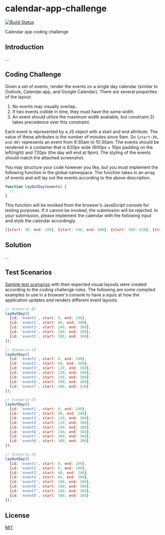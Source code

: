 # calendar-app-challenge

[![Build Status](https://travis-ci.org/hadynz/calendar-app-challenge.svg)](https://travis-ci.org/hadynz/calendar-app-challenge)

Calendar app coding challenge

## Introduction
...

## Coding Challenge

Given a set of events, render the events on a single day calendar (similar to Outlook, Calendar.app, and 
Google Calendar). There are several properties of the layout:

1. No events may visually overlap.
2. If two events collide in time, they must have the same width.
3. An event should utilize the maximum width available, but constraint 2) takes precedence over this constraint.

Each event is represented by a JS object with a start and end attribute. The value of these attributes is the 
number of minutes since 9am. So `{start:30, end:90)` represents an event from 9:30am to 10:30am. The events should be 
rendered in a container that is 620px wide (600px + 10px padding on the left/right) and 720px (the day will end 
at 9pm). The styling of the events should match the attached screenshot.

You may structure your code however you like, but you must implement the following function in the global namespace. 
The function takes in an array of events and will lay out the events according to the above description.

```js
function layOutDay(events) {
  // ...
}
```

This function will be invoked from the browser’s JavaScript console for testing purposes. If it cannot be invoked, 
the submission will be rejected. In your submission, please implement the calendar with the following input and style 
the calendar accordingly.

```js
[{start: 30, end: 180}, {start: 540, end: 600}, {start: 560: 620}, {start: 610, end: 670}]
```

## Solution
...

## Test Scenarios

[Sample test scenarios](http://bit.ly/1vrptyB) with their expected visual layouts were created according to the 
coding challenge rules. The following are some compiled examples to use in a browser's console to have a squiz at 
how the application updates and renders different event layouts.

```js
// Scenario B1
layOutDay([
  {id: 'event1', start: 0, end: 180},
  {id: 'event2', start: 60, end: 300},
  {id: 'event3', start: 240, end: 360},
  {id: 'event4', start: 240, end: 360},
  {id: 'event5', start: 300, end: 360},
]);

// Scenario C4
layOutDay([
  {id: 'event1', start: 0, end: 240},
  {id: 'event2', start: 60, end: 300},
  {id: 'event3', start: 120, end: 360},
  {id: 'event4', start: 120, end: 360},
  {id: 'event5', start: 240, end: 300},
  {id: 'event6', start: 300, end: 360},
  {id: 'event7', start: 300, end: 420}
]);

// Scenario C5
layOutDay([
  {id: 'event1', start: 0, end: 240},
  {id: 'event2', start: 60, end: 240},
  {id: 'event3', start: 120, end: 300},
  {id: 'event4', start: 120, end: 360},
  {id: 'event5', start: 240, end: 300},
  {id: 'event6', start: 240, end: 360},
  {id: 'event7', start: 300, end: 360},
  {id: 'event8', start: 300, end: 360}
]);

// Scenario C6
layOutDay([
  {id: 'event1', start: 0, end: 180},
  {id: 'event2', start: 0, end: 180},
  {id: 'event3', start: 60, end: 240},
  {id: 'event4', start: 60, end: 300},
  {id: 'event5', start: 180, end: 300},
  {id: 'event6', start: 240, end: 300},
  {id: 'event7', start: 240, end: 360},
  {id: 'event8', start: 300, end: 360}
]);

```

## License

[MIT](blob/master/LICENSE)
